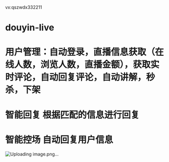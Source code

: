vx:qszwdx332211
# douyin-live
# 用户管理：自动登录，直播信息获取（在线人数，浏览人数，直播金额），获取实时评论，自动回复评论，自动讲解，秒杀，下架
# 智能回复 根据匹配的信息进行回复
# 智能控场 自动回复用户信息
![Uploading image.png…]()
